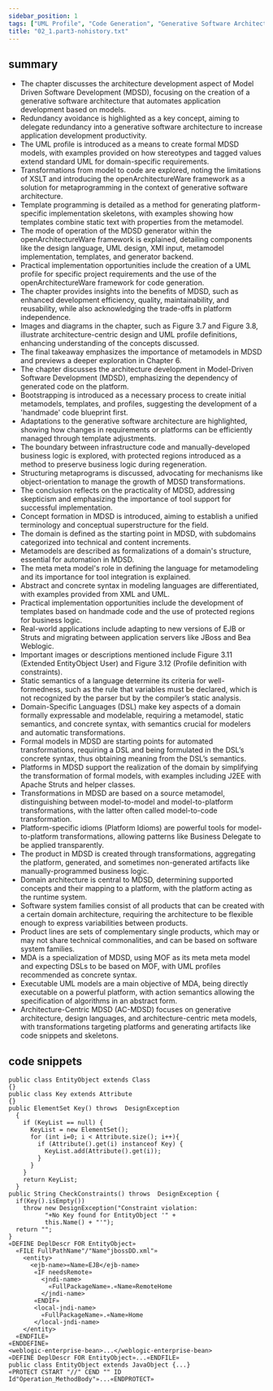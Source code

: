 ```yaml
---
sidebar_position: 1
tags: ["UML Profile", "Code Generation", "Generative Software Architecture", "openArchitectureWare", "MDSD", "Model-Driven Software Development", "Metamodel", "Bootstrapping", "Domain-Specific Languages (DSL)", "Static Semantics", "Model-to-Model Transformation", "Model-to-Platform Transformation", "Software System Families"]
title: "02_1.part3-nohistory.txt"
---
```


## summary

- The chapter discusses the architecture development aspect of Model Driven Software Development (MDSD), focusing on the creation of a generative software architecture that automates application development based on models.
- Redundancy avoidance is highlighted as a key concept, aiming to delegate redundancy into a generative software architecture to increase application development productivity.
- The UML profile is introduced as a means to create formal MDSD models, with examples provided on how stereotypes and tagged values extend standard UML for domain-specific requirements.
- Transformations from model to code are explored, noting the limitations of XSLT and introducing the openArchitectureWare framework as a solution for metaprogramming in the context of generative software architecture.
- Template programming is detailed as a method for generating platform-specific implementation skeletons, with examples showing how templates combine static text with properties from the metamodel.
- The mode of operation of the MDSD generator within the openArchitectureWare framework is explained, detailing components like the design language, UML design, XMI input, metamodel implementation, templates, and generator backend.
- Practical implementation opportunities include the creation of a UML profile for specific project requirements and the use of the openArchitectureWare framework for code generation.
- The chapter provides insights into the benefits of MDSD, such as enhanced development efficiency, quality, maintainability, and reusability, while also acknowledging the trade-offs in platform independence.
- Images and diagrams in the chapter, such as Figure 3.7 and Figure 3.8, illustrate architecture-centric design and UML profile definitions, enhancing understanding of the concepts discussed.
- The final takeaway emphasizes the importance of metamodels in MDSD and previews a deeper exploration in Chapter 6.
- The chapter discusses the architecture development in Model-Driven Software Development (MDSD), emphasizing the dependency of generated code on the platform.
- Bootstrapping is introduced as a necessary process to create initial metamodels, templates, and profiles, suggesting the development of a 'handmade' code blueprint first.
- Adaptations to the generative software architecture are highlighted, showing how changes in requirements or platforms can be efficiently managed through template adjustments.
- The boundary between infrastructure code and manually-developed business logic is explored, with protected regions introduced as a method to preserve business logic during regeneration.
- Structuring metaprograms is discussed, advocating for mechanisms like object-orientation to manage the growth of MDSD transformations.
- The conclusion reflects on the practicality of MDSD, addressing skepticism and emphasizing the importance of tool support for successful implementation.
- Concept formation in MDSD is introduced, aiming to establish a unified terminology and conceptual superstructure for the field.
- The domain is defined as the starting point in MDSD, with subdomains categorized into technical and content increments.
- Metamodels are described as formalizations of a domain's structure, essential for automation in MDSD.
- The meta meta model's role in defining the language for metamodeling and its importance for tool integration is explained.
- Abstract and concrete syntax in modeling languages are differentiated, with examples provided from XML and UML.
- Practical implementation opportunities include the development of templates based on handmade code and the use of protected regions for business logic.
- Real-world applications include adapting to new versions of EJB or Struts and migrating between application servers like JBoss and Bea Weblogic.
- Important images or descriptions mentioned include Figure 3.11 (Extended EntityObject User) and Figure 3.12 (Profile definition with constraints).
- Static semantics of a language determine its criteria for well-formedness, such as the rule that variables must be declared, which is not recognized by the parser but by the compiler’s static analysis.
- Domain-Specific Languages (DSL) make key aspects of a domain formally expressable and modelable, requiring a metamodel, static semantics, and concrete syntax, with semantics crucial for modelers and automatic transformations.
- Formal models in MDSD are starting points for automated transformations, requiring a DSL and being formulated in the DSL’s concrete syntax, thus obtaining meaning from the DSL’s semantics.
- Platforms in MDSD support the realization of the domain by simplifying the transformation of formal models, with examples including J2EE with Apache Struts and helper classes.
- Transformations in MDSD are based on a source metamodel, distinguishing between model-to-model and model-to-platform transformations, with the latter often called model-to-code transformation.
- Platform-specific idioms (Platform Idioms) are powerful tools for model-to-platform transformations, allowing patterns like Business Delegate to be applied transparently.
- The product in MDSD is created through transformations, aggregating the platform, generated, and sometimes non-generated artifacts like manually-programmed business logic.
- Domain architecture is central to MDSD, determining supported concepts and their mapping to a platform, with the platform acting as the runtime system.
- Software system families consist of all products that can be created with a certain domain architecture, requiring the architecture to be flexible enough to express variabilities between products.
- Product lines are sets of complementary single products, which may or may not share technical commonalities, and can be based on software system families.
- MDA is a specialization of MDSD, using MOF as its meta meta model and expecting DSLs to be based on MOF, with UML profiles recommended as concrete syntax.
- Executable UML models are a main objective of MDA, being directly executable on a powerful platform, with action semantics allowing the specification of algorithms in an abstract form.
- Architecture-Centric MDSD (AC-MDSD) focuses on generative architecture, design languages, and architecture-centric meta models, with transformations targeting platforms and generating artifacts like code snippets and skeletons.

## code snippets
```
public class EntityObject extends Class
{}
public class Key extends Attribute
{}
public ElementSet Key() throws  DesignException
  {
    if (KeyList == null) {
      KeyList = new ElementSet();
      for (int i=0; i < Attribute.size(); i++){
        if (Attribute().get(i) instanceof Key) {
          KeyList.add(Attribute().get(i));
        }
      }
    }
    return KeyList;
  }
public String CheckConstraints() throws  DesignException {
  if(Key().isEmpty())
    throw new DesignException("Constraint violation:  
          "+No Key found for EntityObject '" + 
          this.Name() + "'");
  return "";
}
«DEFINE DeplDescr FOR EntityObject»
  «FILE FullPathName"/"Name"jbossDD.xml"»
    <entity>
      <ejb-name>«Name»EJB</ejb-name>
       «IF needsRemote»
         <jndi-name>
           «FullPackageName».«Name»RemoteHome
         </jndi-name>
       «ENDIF»
       <local-jndi-name>
         «FullPackageName».«Name»Home
       </local-jndi-name>
    </entity>
  «ENDFILE»
«ENDDEFINE»
<weblogic-enterprise-bean>...</weblogic-enterprise-bean>
«DEFINE DeplDescr FOR EntityObject»...«ENDFILE»
public class EntityObject extends JavaObject {...}
«PROTECT CSTART "//" CEND "" ID Id"Operation_MethodBody"»...«ENDPROTECT»
```
